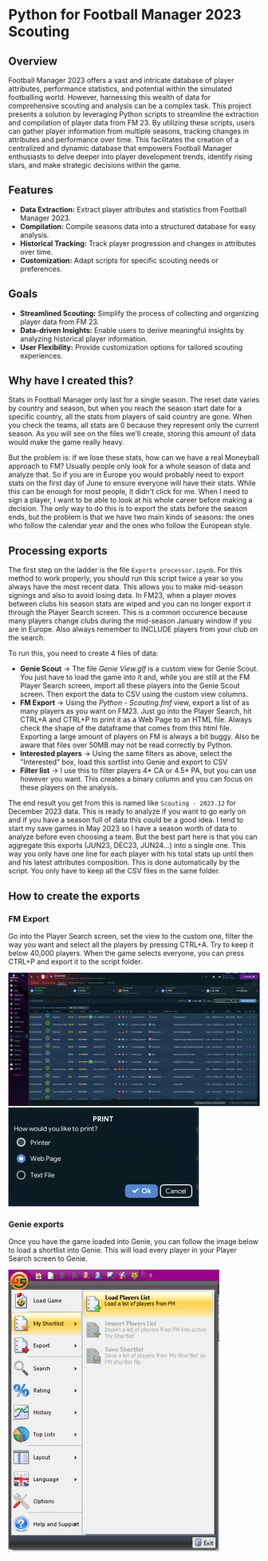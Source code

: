 # Python for Football Manager 2023 Scouting

## Overview
Football Manager 2023 offers a vast and intricate database of player attributes, performance statistics, and potential within the simulated footballing world. However, harnessing this wealth of data for comprehensive scouting and analysis can be a complex task. This project presents a solution by leveraging Python scripts to streamline the extraction and compilation of player data from FM 23. By utilizing these scripts, users can gather player information from multiple seasons, tracking changes in attributes and performance over time. This facilitates the creation of a centralized and dynamic database that empowers Football Manager enthusiasts to delve deeper into player development trends, identify rising stars, and make strategic decisions within the game.

## Features
- **Data Extraction:** Extract player attributes and statistics from Football Manager 2023.
- **Compilation:** Compile seasons data into a structured database for easy analysis.
- **Historical Tracking:** Track player progression and changes in attributes over time.
- **Customization:** Adapt scripts for specific scouting needs or preferences.

## Goals
- **Streamlined Scouting:** Simplify the process of collecting and organizing player data from FM 23.
- **Data-driven Insights:** Enable users to derive meaningful insights by analyzing historical player information.
- **User Flexibility:** Provide customization options for tailored scouting experiences.

## Why have I created this?
Stats in Football Manager only last for a single season. The reset date varies by country and season, but when you reach the season start date for a specific country, all the stats from players of said country are gone. When you check the teams, all stats are 0 because they represent only the current season. As you will see on the files we'll create, storing this amount of data would make the game really heavy.

But the problem is: if we lose these stats, how can we have a real Moneyball approach to FM? Usually people only look for a whole season of data and analyze that. So if you are in Europe you would probably need to export stats on the first day of June to ensure everyone will have their stats. While this can be enough for most people, it didn't click for me. When I need to sign a player, I want to be able to look at his whole career before making a decision. The only way to do this is to export the stats before the season ends, but the problem is that we have two main kinds of seasons: the ones who follow the calendar year and the ones who follow the European style.

## Processing exports
The first step on the ladder is the file ``Exports processor.ipynb``. For this method to work properly, you should run this script twice a year so you always have the most recent data. This allows you to make mid-season signings and also to avoid losing data. In FM23, when a player moves between clubs his season stats are wiped and you can no longer export it through the Player Search screen. This is a common occurence because many players change clubs during the mid-season January window if you are in Europe. Also always remember to INCLUDE players from your club on the search.

To run this, you need to create 4 files of data:
- **Genie Scout** -> The file *Genie View.glf* is a custom view for Genie Scout. You just have to load the game into it and, while you are still at the FM Player Search screen, import all these players into the Genie Scout screen. Then export the data to CSV using the custom view columns.
- **FM Export** -> Using the *Python - Scouting.fmf* view, export a list of as many players as you want on FM23. Just go into the Player Search, hit CTRL+A and CTRL+P to print it as a Web Page to an HTML file. Always check the shape of the dataframe that comes from this html file. Exporting a large amount of players on FM is always a bit buggy. Also be aware that files over 50MB may not be read correctly by Python.
- **Interested players** -> Using the same filters as above, select the "Interested" box, load this sortlist into Genie and export to CSV
- **Filter list** -> I use this to filter players 4* CA or 4.5* PA, but you can use however you want. This creates a binary column and you can focus on these players on the analysis.

The end result you get from this is named like ``Scouting - 2023.12`` for December 2023 data. This is ready to analyze if you want to go early on and if you have a season full of data this could be a good idea. I tend to start my save games in May 2023 so I have a season worth of data to analyze before even choosing a team. But the best part here is that you can aggregate this exports (JUN23, DEC23, JUN24...) into a single one. This way you only have one line for each player with his total stats up until then and his latest attributes composition. This is done automatically by the script. You only have to keep all the CSV files in the same folder.

## How to create the exports

### FM Export

Go into the Player Search screen, set the view to the custom one, filter the way you want and select all the players by pressing CTRL+A. Try to keep it below 40,000 players. When the game selects everyone, you can press CTRL+P and export it to the script folder.

<img src="https://github.com/hmantovani/football-manager/blob/main/step1.png"/>

<img src="https://github.com/hmantovani/football-manager/blob/main/step2.png"/>

### Genie exports

Once you have the game loaded into Genie, you can follow the image below to load a shortlist into Genie. This will load every player in your Player Search screen to Genie.

<img src="https://github.com/hmantovani/football-manager/blob/main/step3.png"/>
